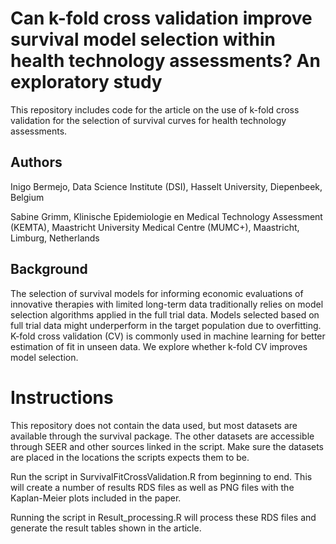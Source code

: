 # Can k-fold cross validation improve survival model selection within health technology assessments? An exploratory study  

This repository includes code for the article on the use of k-fold cross validation for the selection of survival curves for health technology assessments.

## Authors

Inigo Bermejo, Data Science Institute (DSI), Hasselt University, Diepenbeek, Belgium

Sabine Grimm,  Klinische Epidemiologie en Medical Technology Assessment (KEMTA), Maastricht University Medical Centre (MUMC+), Maastricht, Limburg, Netherlands

## Background

The selection of survival models for informing economic evaluations of innovative therapies with limited long-term data traditionally relies on model selection algorithms applied in the full trial data. Models selected based on full trial data might underperform in the target population due to overfitting. K-fold cross validation (CV) is commonly used in machine learning for better estimation of fit in unseen data. We explore whether k-fold CV improves model selection.

# Instructions

This repository does not contain the data used, but most datasets are available through the survival package. The other datasets are accessible through SEER and other sources linked in the script. Make sure the datasets are placed in the locations the scripts expects them to be.

Run the script in SurvivalFitCrossValidation.R from beginning to end. This will create a number of results RDS files as well as PNG files with the Kaplan-Meier plots included in the paper. 

Running  the script in Result_processing.R will process these RDS files and generate the result tables shown in the article. 

